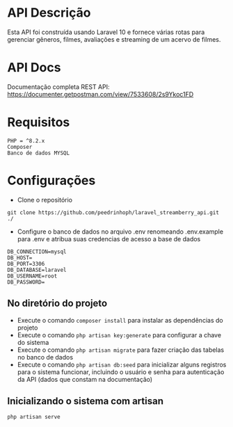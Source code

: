 # API Descrição

Esta API foi construída usando Laravel 10 e fornece várias rotas para gerenciar gêneros, filmes, avaliações e streaming de um acervo de filmes.

# API Docs

Documentação completa REST API: https://documenter.getpostman.com/view/7533608/2s9Ykoc1FD

# Requisitos

```
PHP = ^8.2.x
Composer
Banco de dados MYSQL
```

# Configurações
- Clone o repositório

```
git clone https://github.com/peedrinhoph/laravel_streamberry_api.git ./
```

- Configure o banco de dados no arquivo .env renomeando .env.example para .env e atribua suas credencias de acesso a base de dados
```
DB_CONNECTION=mysql
DB_HOST=
DB_PORT=3306
DB_DATABASE=laravel
DB_USERNAME=root
DB_PASSWORD=
```
## No diretório do projeto 
- Execute o comando `composer install` para instalar as dependências do projeto
- Execute o comando `php artisan key:generate` para configurar a chave do sistema
- Execute o comando `php artisan migrate` para fazer criação das tabelas no banco de dados
- Execute o comando `php artisan db:seed` para inicializar alguns registros para o sistema funcionar, incluindo o usuário e senha para autenticação da API (dados que constam na documentação)

## Inicializando o sistema com artisan

```
php artisan serve
```